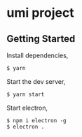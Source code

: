# umi project

## Getting Started

Install dependencies,

```bash
$ yarn
```

Start the dev server,

```bash
$ yarn start
```

Start electron,
```
$ npm i electron -g
$ electron .
```

